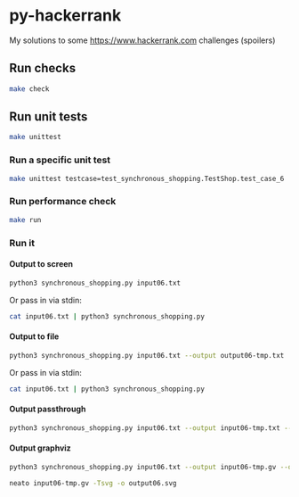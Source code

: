 # py-hackerrank
My solutions to some https://www.hackerrank.com challenges (spoilers)

## Run checks
```sh
make check
```

## Run unit tests
```sh
make unittest
```

### Run a specific unit test
```sh
make unittest testcase=test_synchronous_shopping.TestShop.test_case_6
```

### Run performance check
```sh
make run
```

### Run it

#### Output to screen

```sh
python3 synchronous_shopping.py input06.txt
```

Or pass in via stdin:
```sh
cat input06.txt | python3 synchronous_shopping.py
```

#### Output to file

```sh
python3 synchronous_shopping.py input06.txt --output output06-tmp.txt
```

Or pass in via stdin:
```sh
cat input06.txt | python3 synchronous_shopping.py
```

#### Output passthrough

```sh
python3 synchronous_shopping.py input06.txt --output input06-tmp.txt --output-type passthrough
```

#### Output graphviz

```sh
python3 synchronous_shopping.py input06.txt --output input06-tmp.gv --output-type graph
```

```sh
neato input06-tmp.gv -Tsvg -o output06.svg
```